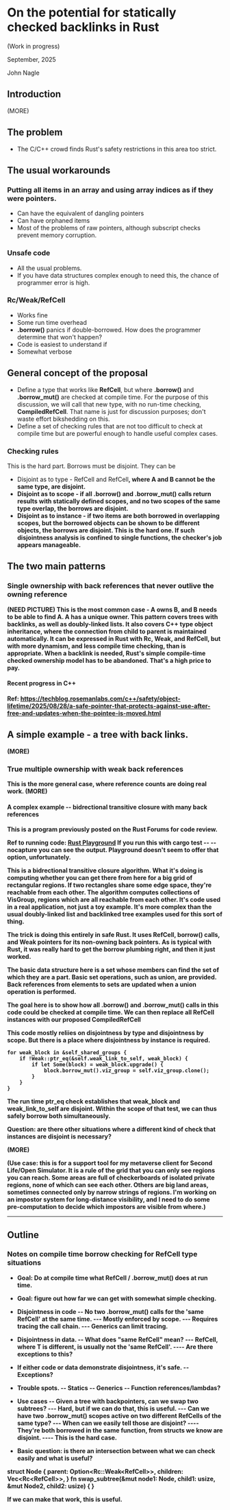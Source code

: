 # On the potential for statically checked backlinks in Rust

(Work in progress)

September, 2025

John Nagle

## Introduction
(MORE)

## The problem
* The C/C++ crowd finds Rust's safety restrictions in this area too strict.

## The usual workarounds

### Putting all items in an array and using array indices as if they were pointers.
* Can have the equivalent of dangling pointers
* Can have orphaned items
* Most of the problems of raw pointers, although subscript checks prevent memory corruption.

### Unsafe code
* All the usual problems.
* If you have data structures complex enough to need this, the chance of programmer error is high.

### Rc/Weak/RefCell
* Works fine
* Some run time overhead
* **.borrow()** panics if double-borrowed. How does the programmer determine that won't happen?
* Code is easiest to understand if 
* Somewhat verbose

## General concept of the proposal
* Define a type that works like **RefCell**, but where **.borrow()** and **.borrow_mut()** are checked at compile time.
For the purpose of this discussion, we will call that new type, with no run-time checking, **CompiledRefCell**. 
That name is just for discussion purposes; don't waste effort bikshedding on this.
* Define a set of checking rules that are not too difficult to check at compile time but are powerful enough to handle useful complex cases.

### Checking rules
This is the hard part. Borrows must be disjoint. They can be
* Disjoint as to type - RefCell<A> and RefCell<B>, where A and B cannot be the same type, are disjoint.
* Disjoint as to scope - if all **.borrow()** and **.borrow_mut()** calls return results with statically defined scopes, and no two scopes of the same type overlap, the borrows are disjoint.
* Disjoint as to instance - if two items are both borrowed in overlapping scopes, but the borrowed objects can be shown to be different objects, the borrows are disjoint. This is the hard one. If such disjointness analysis is confined to single functions, the checker's job appears manageable.

## The two main patterns
### Single ownership with back references that never outlive the owning reference
(NEED PICTURE)
This is the most common case - A owns B, and B needs to be able to find A. 
A has a unique owner. This pattern covers trees with backlinks, as well as doubly-linked lists. 
It also covers C++ type object inheritance, where the connection from child to parent is maintained automatically.
It can be expressed in Rust with **Rc**, **Weak**, and **RefCell**, but with more dynamism, and less compile time checking, than is appropriate.
When a backlink is needed, Rust's simple compile-time checked ownership model has to be abandoned. That's a high price to pay.

#### Recent progress in C++
Ref: https://techblog.rosemanlabs.com/c++/safety/object-lifetime/2025/08/28/a-safe-pointer-that-protects-against-use-after-free-and-updates-when-the-pointee-is-moved.html

## A simple example - a tree with back links.
(MORE)
### True multiple ownership with weak back references
This is the more general case, where reference counts are doing real work.
(MORE)


#### A complex example -- bidrectional transitive closure with many back references
This is a program previously posted on the Rust Forums for code review. 

Ref to running code: [Rust Playground](https://play.rust-lang.org/?version=stable&mode=debug&edition=2024&gist=3071faba427b440643d26ac5fe182caa)
If you run this with cargo test -- --nocapture you can see the output. Playground doesn't seem to offer that option, unfortunately.

This is a bidrectional transitive closure algorithm. What it's doing is computing whether you can get there from here for a big grid of rectangular regions.
If two rectangles share some edge space, they're reachable from each other.
The algorithm computes collections of VisGroup, regions which are all reachable from each other.
It's code used in a real application, not just a toy example.
It's more complex than the usual doubly-linked list and backlinked tree examples used for this sort of thing.

The trick is doing this entirely in safe Rust. It uses RefCell, borrow() calls, and Weak pointers for its non-owning back pointers.
As is typical with Rust, it was really hard to get the borrow plumbing right, and then it just worked.

The basic data structure here is a set whose members can find the set of which they are a part. Basic set operations, such as union, are provided.
Back references from elements to sets are updated when a union operation is performed.

The goal here is to show how all **.borrow()** and **.borrow_mut()** calls in this code could be checked at compile time. 
We can then replace all **RefCell<T>** instances with our proposed **CompiledRefCell<T>**

This code mostly reliies on disjointness by type and disjointness by scope. But there is a place where disjointness by instance is required.

    for weak_block in &self_shared_groups {
        if !Weak::ptr_eq(&self.weak_link_to_self, weak_block) {
            if let Some(block) = weak_block.upgrade() {
                block.borrow_mut().viz_group = self.viz_group.clone();
            }
        }
    }

The run time **ptr_eq** check establishes that weak_block and weak_link_to_self are disjoint.
Within the scope of that test, we can thus safely borrow both simultaneously.

Question: are there other situations where a different kind of check that instances are disjoint is necessary?

(MORE)

(Use case: this is for a support tool for my metaverse client for Second Life/Open Simulator. It is a rule of the grid that you can only see regions you can reach. Some areas are full of checkerboards of isolated private regions, none of which can see each other. Others are big land areas, sometimes connected only by narrow strings of regions. I'm working on an impostor system for long-distance visibility, and I need to do some pre-computation to decide which impostors are visible from where.)



--------------------
## Outline
### Notes on compile time borrow checking for RefCell type situations

- Goal: Do at compile time what RefCell / .borrow_mut() does at run time.
- Goal: figure out how far we can get with somewhat simple checking.

- Disjointness in code
-- No two .borrow_mut() calls for the 'same RefCell' at the same time.
--- Mostly enforced by scope.
--- Requires tracing the call chain.
--- Generics can limit tracing.

- Disjointness in data.
-- What does "same RefCell" mean?
--- RefCell<T>, where T is different, is usually not the 'same RefCell'.
---- Are there exceptions to this?

- If either code or data demonstrate disjointness, it's safe.
-- Exceptions?

- Trouble spots.
-- Statics
-- Generics
-- Function references/lambdas?

- Use cases
-- Given a tree with backpointers, can we swap two subtrees?
--- Hard, but if we can do that, this is useful.
--- Can we have two .borrow_mut() scopes active on two
different RefCells of the same type?
--- When can we easily tell those are disjoint?
---- They're both borrowed in the same function,
from structs we know are disjoint.
---- This is the hard case.

- Basic question: is there an intersection between what we can check easily and what is useful?

struct Node {
   parent: Option<Rc::Weak<RefCell<Node>>>,
   children: Vec<Rc<RefCell<Node>>>,
}
fn swap_subtree(&mut node1: Node, child1: usize, &mut Node2, child2: usize)
{
}

If we can make that work, this is useful.


